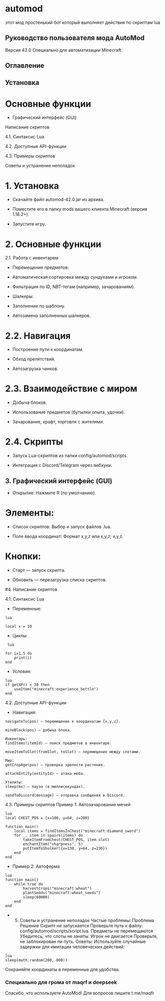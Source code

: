 # automod
этот мод простенький бот который выполняет действия по скриптам lua
## Руководство пользователя мода AutoMod
  Версия 42.0 
Специально для автоматизации Minecraft

## Оглавление

##  Установка


# Основные функции

- Графический интерфейс (GUI)

Написание скриптов

4.1. Синтаксис Lua

4.2. Доступные API-функции

4.3. Примеры скриптов

Советы и устранение неполадок

# 1. Установка

- Скачайте файл automod-42.0.jar из архива.

- Поместите его в папку mods вашего клиента Minecraft (версия 1.18.2+).

- Запустите игру.

# 2. Основные функции
2.1. Работа с инвентарем
- Перемещение предметов:

- Автоматическая сортировка между сундуками и игроком.

- Фильтрация по ID, NBT-тегам (например, зачарованиям).

- Шалкеры:

- Заполнение по шаблону.

- Автозамена заполненных шалкеров.

# 2.2. Навигация
- Построение пути к координатам.

- Обход препятствий.

- Автозагрузка чанков.

# 2.3. Взаимодействие с миром

- Добыча блоков.

- Использование предметов (бутылки опыта, удочки).

- Зачарование, крафт, торговля с жителями.

# 2.4. Скрипты

- Запуск Lua-скриптов из папки config/automod/scripts.

- Интеграция с Discord/Telegram через вебхуки.

## 3. Графический интерфейс (GUI)

- Открытие: Нажмите R (по умолчанию).

# Элементы:

- Список скриптов: Выбор и запуск файлов .lua.

- Поле ввода координат: Формат x,y,z или x,y,z; x,y,z.

# Кнопки:

- Старт — запуск скрипта.

- Обновить — перезагрузка списка скриптов.

#4. Написание скриптов

4.1. Синтаксис Lua
- Переменные:

``` 
lua

local x = 10

```  
- Циклы:

```
 lua

for i=1,5 do  
    print(i)  
end
```  
- Условия:

```
lua
if getXP() < 30 then  
    useItem("minecraft:experience_bottle")  
end
```  
4.2. Доступные API-функции
- Навигация:

```
navigateTo(pos) — перемещение к координатам {x,y,z}.

mineBlock(pos) — добыча блока.

Инвентарь:
findItems(itemId) — поиск предметов в инвентаре.

moveItemToSlot(fromSlot, toSlot) — перемещение между слотами.

Мир:
getCropAge(pos) — проверка зрелости растения.

attackEntity(entityId) — атака моба.

Утилиты:
sleep(ms) — пауза (в миллисекундах).

sendToDiscord(message) — отправка сообщения в Discord.
```

4.3. Примеры скриптов
Пример 1: Автозачарование мечей
```
lua
local CHEST_POS = {x=100, y=64, z=200}  

function main()  
    local items = findItemsInChest("minecraft:diamond_sword")  
    for _, item in ipairs(items) do  
        takeItemFromChest(CHEST_POS, item.slot)  
        enchantItem("sharpness", 5)  
        putItemToShulker({x=130, y=64, z=230})  
    end  
end

```  
- Пример 2: Автоферма
```
lua
function main()  
    while true do  
        harvestCrops("minecraft:wheat")  
        plantSeeds("minecraft:wheat_seeds")  
        sleep(60000)  
    end  
end
```  
- 5. Советы и устранение неполадок
Частые проблемы:
Проблема	Решение
Скрипт не запускается	Проверьте путь к файлу: config/automod/scripts/script.lua.
Предметы не перемещаются	Убедитесь, что слоты не заняты.
Игрок не двигается	Проверьте, не заблокирован ли путь.
Советы:
Используйте случайные задержки для имитации человеческих действий:
```
lua
sleep(math.random(200, 800))
```  
Сохраняйте координаты в переменные для удобства.

### Специально для грома от maqrf и deepseek
Спасибо, что используете AutoMod! Для вопросов пишите t.me/maqfr
